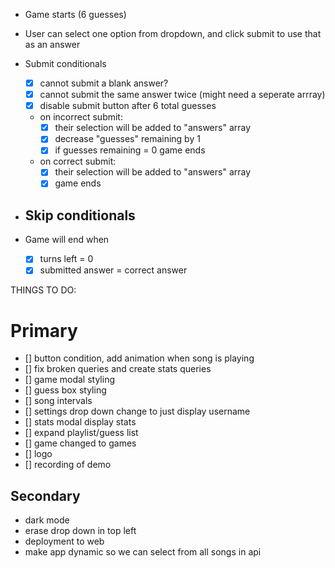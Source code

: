 - Game starts (6 guesses)
- User can select one option from dropdown, and click submit to use that as an answer
- Submit conditionals
  - [x] cannot submit a blank answer? 
  - [x] cannot submit the same answer twice (might need a seperate arrray)
  - [x] disable submit button after 6 total guesses 
  - on incorrect submit:
    - [x] their selection will be added to "answers" array 
    - [x] decrease "guesses" remaining by 1
    - [x] if guesses remaining = 0 game ends

  - on correct submit:
    - [x] their selection will be added to "answers" array 
    - [x] game ends

- Skip conditionals
  - 

- Game will end when
  - [x] turns left = 0
  - [x] submitted answer = correct answer

THINGS TO DO:

# Primary
  - [] button condition, add animation when song is playing
  - [] fix broken queries and create stats queries 
  - [] game modal styling 
  - [] guess box styling 
  - [] song intervals
  - [] settings drop down change to just display username
  - [] stats modal display stats
  - [] expand playlist/guess list
  - [] game changed to games
  - [] logo
  - [] recording of demo 

  
## Secondary
  - dark mode
  - erase drop down in top left
  - deployment to web
  - make app dynamic so we can select from all songs in api 




